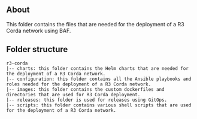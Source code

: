 [//]: # (##############################################################################################)
[//]: # (Copyright Accenture. All Rights Reserved.)
[//]: # (SPDX-License-Identifier: Apache-2.0)
[//]: # (##############################################################################################)

## About
This folder contains the files that are needed for the deployment of a R3 Corda network using BAF. 

## Folder structure
```
r3-corda
|-- charts: this folder contains the Helm charts that are needed for the deployment of a R3 Corda network.
|-- configuration: this folder contains all the Ansible playbooks and roles needed for the deployment of a R3 Corda network.
|-- images: this folder contains the custom dockerfiles and directories that are used for R3 Corda deployment.
|-- releases: this folder is used for releases using GitOps.
|-- scripts: this folder contains various shell scripts that are used for the deployment of a R3 Corda network.
```
